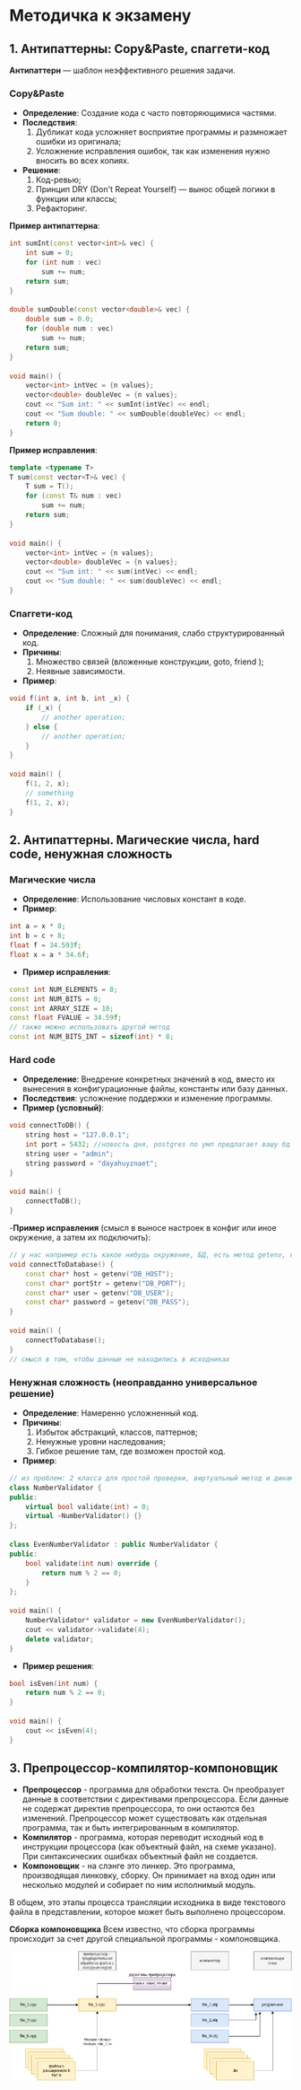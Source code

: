 # Методичка к экзамену

## 1. Антипаттерны: Copy&Paste, спаггети-код

**Антипаттерн** — шаблон неэффективного решения задачи.

### Copy&Paste
- **Определение**: Создание кода с часто повторяющимися частями.
- **Последствия**:
  1. Дубликат кода усложняет восприятие программы и размножает ошибки из оригинала;
  2. Усложнение исправления ошибок, так как изменения нужно вносить во всех копиях.
- **Решение**:
  1. Код-ревью;
  2. Принцип DRY (Don't Repeat Yourself) — вынос общей логики в функции или классы;
  3. Рефакторинг.

**Пример антипаттерна**:
```cpp
int sumInt(const vector<int>& vec) {
    int sum = 0;
    for (int num : vec)
        sum += num;
    return sum;
}

double sumDouble(const vector<double>& vec) {
    double sum = 0.0;
    for (double num : vec)
        sum += num;
    return sum;
}

void main() {
    vector<int> intVec = {n values};
    vector<double> doubleVec = {n values};
    cout << "Sum int: " << sumInt(intVec) << endl;
    cout << "Sum double: " << sumDouble(doubleVec) << endl;
    return 0;
}
```
**Пример исправления**:
```cpp
template <typename T>
T sum(const vector<T>& vec) {
    T sum = T();
    for (const T& num : vec)
        sum += num;
    return sum;
}

void main() {
    vector<int> intVec = {n values};
    vector<double> doubleVec = {n values};
    cout << "Sum int: " << sum(intVec) << endl;
    cout << "Sum double: " << sum(doubleVec) << endl;
}
```
### Спаггети-код
- **Определение**: Сложный для понимания, слабо структурированный код.
- **Причины**:
  1. Множество связей (вложенные конструкции, goto, friend );
  2. Неявные зависимости.
- **Пример**:
```cpp
void f(int a, int b, int _x) {
    if (_x) {
        // another operation;
    } else {
        // another operation;
    }
}

void main() {
    f(1, 2, x);
    // something
    f(1, 2, x);
}
```

## 2. Антипаттерны. Магические числа, hard code, ненужная сложность 
### Магические числа
- **Определение**: Использование числовых констант в коде.
- **Пример**:
```cpp
int a = x * 8;
int b = c + 8;
float f = 34.593f;
float x = a * 34.6f;
```
- **Пример исправления**:
```cpp
const int NUM_ELEMENTS = 8;
const int NUM_BITS = 8;
const int ARRAY_SIZE = 10;
const float FVALUE = 34.59f;
// также можно использовать другой метод
const int NUM_BITS_INT = sizeof(int) * 8;
```
### Hard code
- **Определение**: Внедрение конкретных значений в код, вместо их вынесения в конфигурационные файлы, константы или базу данных.
- **Последствия**: усложнение поддержки и изменение программы.
- **Пример (условный)**:
```cpp
void connectToDB() {
    string host = "127.0.0.1";
    int port = 5432; //новость дня, postgres по умл предлагает вашу бд установить на этот порт
    string user = "admin";
    string password = "dayahuyznaet";
}

void main() {
    connectToDB();
}
```
-**Пример исправления** (смысл в выносе настроек в конфиг или иное окружение, а затем их подключить):
```cpp
// у нас например есть какое нибудь окружение, БД, есть метод getenv, который может обращаться к окружению
void connectToDatabase() {
    const char* host = getenv("DB_HOST");
    const char* portStr = getenv("DB_PORT");
    const char* user = getenv("DB_USER");
    const char* password = getenv("DB_PASS");
}

void main() {
    connectToDatabase();
} 
// смысл в том, чтобы данные не находились в исходниках
```
### Ненужная сложность (неоправданно универсальное решение)
- **Определение**: Намеренно усложненный код.
- **Причины**:
  1. Избыток абстракций, классов, паттернов;
  2. Ненужные уровни наследования;
  3. Гибкое решение там, где возможен простой код.
- **Пример**:
```cpp
// из проблем: 2 класса для простой проверки, виртуальный метод и динамическая память
class NumberValidator {
public:
    virtual bool validate(int) = 0;
    virtual ~NumberValidator() {}
};

class EvenNumberValidator : public NumberValidator {
public:
    bool validate(int num) override {
        return num % 2 == 0;
    }
};

void main() {
    NumberValidator* validator = new EvenNumberValidator();
    cout << validator->validate(4);
    delete validator;
}
```
- **Пример решения**:
```cpp
bool isEven(int num) {
    return num % 2 == 0;
}

void main() {
    cout << isEven(4);
}
```

## 3. Препроцессор-компилятор-компоновщик
- **Препроцессор** - программа для обработки текста. Он преобразует данные в соответствии с директивами препроцессора. Если данные не содержат директив препроцессора, то они остаются без изменений. Препроцессор может существовать как отдельная программа, так и быть интегрированным в компилятор.
- **Компилятор** - программа, которая переводит исходный код в инструкции процессора (как объектный файл, на схеме указано). При синтаксических ошибках объектный файл не создается.
- **Компоновщик** - на слэнге это линкер. Это программа, производящая линковку, сборку. Он принимает на вход один или несколько модулей и собирает по ним исполнимый модуль.

В общем, это этапы процесса трансляции исходника в виде текстового файла в представлении, которое может быть выполнено процессором.

**Сборка компоновщика**
Всем известно, что сборка программы происходит за счет другой специальной программы - компоновщика. 



![Схема](programming/11.03.25/preproccessing_projects.drawio.png)
